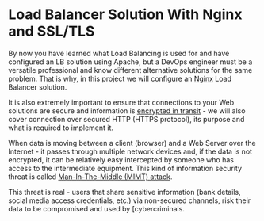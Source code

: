 # Load Balancer Solution With Nginx and SSL/TLS

By now you have learned what Load Balancing is used for and have configured an LB solution using Apache, but a DevOps engineer must be a versatile professional and know different alternative solutions for the same problem. That is why, in this project we will configure an [Nginx](https://www.nginx.com/) Load Balancer solution.

It is also extremely important to ensure that connections to your Web solutions are secure and information is [encrypted in transit](https://security.berkeley.edu/data-encryption-transit-guideline) - we will also cover connection over secured HTTP (HTTPS protocol), its purpose and what is required to implement it.

When data is moving between a client (browser) and a Web Server over the Internet - it passes through multiple network devices and, if the data is not encrypted, it can be relatively easy intercepted by someone who has access to the intermediate equipment. This kind of information security threat is called [Man-In-The-Middle (MIMT) attack](https://en.wikipedia.org/wiki/Man-in-the-middle_attack).

This threat is real - users that share sensitive information (bank details, social media access credentials, etc.) via non-secured channels, risk their data to be compromised and used by [cybercriminals.